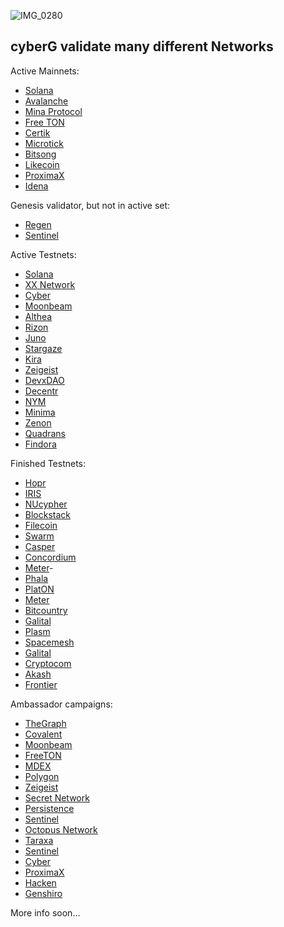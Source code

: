![IMG_0280](https://user-images.githubusercontent.com/38581319/121066426-2996c500-c7ca-11eb-8508-a1e7b0ba1ac2.PNG)

## cyberG validate many different Networks

Active Mainnets: <br />
- [Solana](https://www.validators.app/?q=cyberg&network=mainnet&order=score&refresh=&commit=Search)
- [Avalanche](https://avascan.info/staking/validator/NodeID-Jm1k2q2WAkH99w4ZBEgzrmm6Kte39qCWJ)
- [Mina Protocol](https://minaexplorer.com/wallet/B62qrgnUUduZy2z7zT8qCV8ngTJfSS1rK3Wh22SHUmrse3Tfqvrhx8q)
- [Free TON](https://ton.live/depools/depoolDetails?id=0%3Ae108fbffddd3999898788f59b267a0641287703866845d1734be5cd7f637473c)
- [Certik](https://explorer.certik.foundation/validators/certikvaloper1yq8a2ksa7dz8wd8wlks3k8nqdmht76xdnrvehx?net=shentu-1)
- [Microtick](https://explorer.microtick.zone/validator/microvaloper13vhfpt8hxvld2x7qfu8kft88zsn5e6rtknss3p)
- [Bitsong](https://explorebitsong.com/staking/bitsongvaloper1m8ps45ltlt0vejjm2hqtu26jkd8rfkz9vwu5tw)
- [Likecoin](https://likecoin.bigdipper.live/validator/cosmosvaloper1rl0xnp30vd5xw4xcjya3zsq7lf3ya6ghusx0x4)
- [ProximaX]()
- [Idena](https://scan.idena.io/address/0x1e60fd65d9c231b47356ab30fcc32a804564fced)


Genesis validator, but not in active set: <br />
- [Regen](https://regen.aneka.io/accounts/regen1qvn6ghe68l4g0k7s25rujr6yfpyrm6h3399jvu)
- [Sentinel](https://www.mintscan.io/sentinel/validators/sentvaloper1hmdyt5tm6p2v68p2yxpxk4j2vkvvre840rgczk)


Active Testnets: <br />
- [Solana](https://www.validators.app/validators/testnet/28LgQ7MeEZVgNJfYRc6UnoAz2SnSjKbyCKM6sntCRotb?locale=en&order=score&refresh=)
- [XX Network](https://dashboard.xx.network/nodes/XOND7jkhfDbeWSjv47op9vH7l1Y_rjKK_oXGBd8kQcwC)
- [Cyber](https://rebyc.cyber.page/network/bostrom/hero/bostromvaloper1en69twaxmv7xupy8lq7y539dpecx7yz8s43ceg)
- [Moonbeam](https://moonbase.subscan.io/validator/0xa3D563203b7a46a545E5e1C812B54405DcD62680)
- [Althea](https://testnet.althea.aneka.io/validators/altheavaloper1dmdfgnp2m7pjfllyu62dp7v946cdjw0455zswc)
- [Rizon](https://testnet.mintscan.io/rizon/validators/rizonvaloper1pt3ea05tlzdxkhhegjvqda0ym62u0a2mpap4y0)
- [Juno](https://testnet.juno.aneka.io/validators/junovaloper1jfdum9dvdaetcgrvzszq3ewtnwh26tp76ggsuj)
- [Stargaze]()
- [Kira]()
- [Zeigeist](https://dashboard.xx.network/nodes/XOND7jkhfDbeWSjv47op9vH7l1Y_rjKK_oXGBd8kQcwC)
- [DevxDAO]()
- [Decentr](https://explorer.decentr.net/validators/decentrvaloper1par32he0v7kkyfu7q9jft633qfqfangt674a7l)
- [NYM]()
- [Minima]()
- [Zenon]()
- [Quadrans]()
- [Findora]()


Finished Testnets:
- [Hopr]()
- [IRIS]()
- [NUcypher]()
- [Blockstack]()
- [Filecoin]()
- [Swarm]()
- [Casper]()
- [Concordium]()
- [Meter]()- 
- [Phala]()
- [PlatON]()
- [Meter]()
- [Bitcountry]()
- [Galital]()
- [Plasm]()
- [Spacemesh]()
- [Galital]()
- [Cryptocom]()
- [Akash]()
- [Frontier]()


Ambassador campaigns:
- [TheGraph]()
- [Covalent]()
- [Moonbeam]()
- [FreeTON]()
- [MDEX]()
- [Polygon]()
- [Zeigeist]()
- [Secret Network]()
- [Persistence]()
- [Sentinel]()
- [Octopus Network]()
- [Taraxa]()
- [Sentinel]()
- [Cyber]()
- [ProximaX]()
- [Hacken]()
- [Genshiro]()


More info soon... <br />
